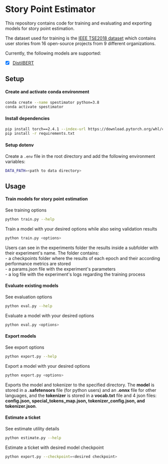 # Story Point Estimator

This repository contains code for training and evaluating and exporting models for story point estimation.

The dataset used for training is the [IEEE TSE2018 dataset](https://github.com/jai2shukla/JIRA-Estimation-Prediction/tree/master/storypoint/IEEE%20TSE2018/dataset) which contains user stories from 16 open-source projects from 9 different organizations.


Currently, the following models are supported:
- [x] [DistilBERT](https://arxiv.org/abs/1910.01108)


## Setup

#### Create and activate conda environment

```bash
conda create --name spestimator python=3.8
conda activate spestimator
```

#### Install dependencies

```bash
pip install torch==2.4.1 --index-url https://download.pytorch.org/whl/cu124
pip install -r requirements.txt
```

#### Setup dotenv

Create a `.env` file in the root directory and add the following environment variables:

```bash
DATA_PATH=<path to data directory>
```


## Usage

#### Train models for story point estimation

See training options

```bash
python train.py --help
```

Train a model with your desired options while also seing validation results

```bash
python train.py <options>
```

Users can see in the experiments folder the results inside a subfolder with their experiment's name. The folder contains: <br>
        - a checkpoints folder where the results of each epoch and their according performance metrics are stored <br>
        - a params.json file with the experiment's parameters <br>
        - a log file with the experiment's logs regarding the training process <br>


#### Evaluate existing models

See evaluation options

```bash
python eval.py --help
```

Evaluate a model with your desired options

```bash
python eval.py <options>
```


#### Export models

See export options

```bash
python export.py --help
```

Export a model with your desired options

```bash
python export.py <options>
```

Exports the model and tokenizer to the specified directory. The <b>model</b> is stored in a <b>.safetensors</b> file (for python users) and an <b>.onnx</b> file for other languages, and the <b>tokenizer</b> is stored in a <b>vocab.txt</b> file and 4 json files: <b>config.json, special_tokens_map.json, tokenizer_config.json, and tokenizer.json</b>.


#### Estimate a ticket

See estimate utility details

```bash
python estimate.py --help
```

Estimate a ticket with desired model checkpoint

```bash
python export.py --checkpoint=<desired checkpoint>
```
